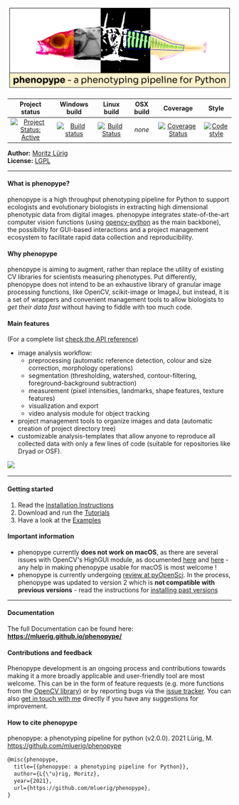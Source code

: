 ![](https://github.com/mluerig/phenopype/raw/r2v2/source/phenopype_logo.png)

| Project status | Windows build | Linux build | OSX build | Coverage | Style |
|:---:|:---:|:---:|:---:|:---:|:---:|
| [![Project Status: Active](http://www.repostatus.org/badges/latest/active.svg)](http://www.repostatus.org/#active) | [![Build status](https://ci.appveyor.com/api/projects/status/4o27rpjbe8ij2kj3?svg=true)](https://ci.appveyor.com/project/mluerig/phenopype) | [![Build Status](https://travis-ci.org/mluerig/phenopype.svg?branch=master)](https://travis-ci.org/mluerig/phenopype) | *none* | [![Coverage Status](https://coveralls.io/repos/github/mluerig/phenopype/badge.svg?branch=master)](https://coveralls.io/github/mluerig/phenopype?branch=master) | [![Code style](https://img.shields.io/badge/code%20style-black-000000.svg)](https://github.com/psf/black) |  

**Author:** [Moritz Lürig](https://luerig.net)  
**License:** [LGPL](https://opensource.org/licenses/LGPL-3.0)  

---

#### What is phenopype?

phenopype is a high throughput phenotyping pipeline for Python to support ecologists and evolutionary biologists in extracting high dimensional phenotypic data from digital images. phenopype integrates state-of-the-art computer vision functions (using [opencv-python](https://github.com/opencv/opencv-python) as the main backbone), the possibility for GUI-based interactions and a project management ecosystem to facilitate rapid data collection and reproducibility.

#### Why phenopype
phenopype is aiming to augment, rather than replace the utility of existing CV libraries for scientists measuring phenotypes. Put differently, phenopype does not intend to be an exhaustive library of granular image processing functions, like OpenCV, scikit-image or ImageJ, but instead, it is a set of wrappers and convenient management tools to allow biologists to *get their data fast* without having to fiddle with too much code.

#### Main features

(For a complete list [check the API reference](https://mluerig.github.io/phenopype/api.html))

- image analysis workflow:
  - preprocessing (automatic reference detection, colour and size correction, morphology operations)
  - segmentation (thresholding, watershed, contour-filtering, foreground-background subtraction)
  - measurement (pixel intensities, landmarks, shape features, texture features)
  - visualization and export   
  - video analysis module for object tracking
- project management tools to organize images and data (automatic creation of project directory tree)
- customizable analysis-templates that allow anyone to reproduce all collected data with only a few lines of code (suitable for repositories like Dryad or OSF).

![](https://github.com/mluerig/phenopype/raw/r2v2/source/phenopype_demo.gif)

---

#### Getting started

1.  Read the [Installation Instructions](https://mluerig.github.io/phenopype/installation.html)
2.  Download and run the [Tutorials](https://mluerig.github.io/phenopype/tutorial_0.html)
3.  Have a look at the [Examples](https://mluerig.github.io/phenopype/index.html#examples)


#### Important information

- phenopype currently **does not work on macOS**, as there are several issues with OpenCV's HighGUI module, as documented [here](https://github.com/mluerig/phenopype/issues/9) and [here](https://github.com/mluerig/phenopype/issues/5) - any help in making phenopype usable for macOS is most welcome !
- phenopype is currently undergoing [review at pyOpenSci](https://github.com/pyOpenSci/software-review/issues/24). In the process, phenopype was updated to version 2 which is **not compatible with previous versions** - read the instructions for [installing past versions](https://mluerig.github.io/phenopype/installation.html#installing-past-versions)

---

#### Documentation

The full Documentation can be found here: **https://mluerig.github.io/phenopype/**

#### Contributions and feedback
Phenopype development is an ongoing process and contributions towards making it a more broadly applicable and user-friendly tool are most welcome. This can be in the form of feature requests (e.g. more functions from the [OpenCV library](https://docs.opencv.org/master/modules.html)) or by reporting bugs via the [issue tracker](https://github.com/mluerig/phenopype/issues). You can also [get in touch with me](https://luerig.net) directly if you have any suggestions for improvement.

#### How to cite phenopype
phenopype: a phenotyping pipeline for python (v2.0.0). 2021 Lürig, M. https://github.com/mluerig/phenopype

    @misc{phenopype,
      title={{phenopype: a phenotyping pipeline for Python}},
      author={L{\"u}rig, Moritz},
      year={2021},
      url={https://github.com/mluerig/phenopype},
    }
